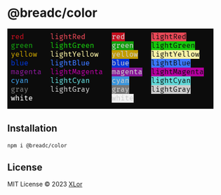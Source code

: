# @breadc/color

![example](../../images/color.png)

## Installation

```bash
npm i @breadc/color
```

## License

MIT License © 2023 [XLor](https://github.com/yjl9903)
